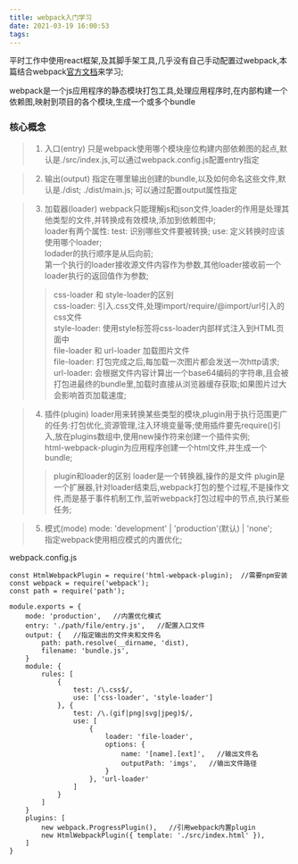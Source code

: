 ```yaml
---
title: webpack入门学习
date: 2021-03-19 16:00:53
tags:
---
```


 平时工作中使用react框架,及其脚手架工具,几乎没有自己手动配置过webpack,本篇结合webpack[官方文档](https://webpack.docschina.org/guides/getting-started/)来学习;

webpack是一个js应用程序的静态模块打包工具,处理应用程序时,在内部构建一个依赖图,映射到项目的各个模块,生成一个或多个bundle

### 核心概念
>1. 入口(entry)
只是webpack使用哪个模块座位构建内部依赖图的起点,默认是./src/index.js,可以通过webpack.config.js配置entry指定

>2. 输出(output)
指定在哪里输出创建的bundle,以及如何命名这些文件,默认是./dist; ./dist/main.js; 可以通过配置output属性指定

>3. 加载器(loader)
webpack只能理解js和json文件,loader的作用是处理其他类型的文件,并转换成有效模块,添加到依赖图中;     
loader有两个属性: test: 识别哪些文件要被转换;  use: 定义转换时应该使用哪个loader;      
lodader的执行顺序是从后向前;                    
第一个执行的loader接收源文件内容作为参数,其他loader接收前一个loader执行的返回值作为参数;
>> css-loader 和 style-loader的区别       
>css-loader: 引入.css文件,处理import/require/@import/url引入的css文件            
>style-loader: 使用style标签将css-loader内部样式注入到HTML页面中                 
>> file-loader 和 url-loader 加载图片文件           
>file-loader: 打包完成之后,每加载一次图片都会发送一次http请求;       
>url-loader: 会根据文件内容计算出一个base64编码的字符串,且会被打包进最终的bundle里,加载时直接从浏览器缓存获取;如果图片过大会影响首页加载速度;               

>4. 插件(plugin)
loader用来转换某些类型的模块,plugin用于执行范围更广的任务:打包优化,资源管理,注入环境变量等;使用插件要先require()引入,放在plugins数组中,使用new操作符来创建一个插件实例;       
html-webpack-plugin为应用程序创建一个html文件,并生成一个bundle;
>> plugin和loader的区别
>loader是一个转换器,操作的是文件
>plugin是一个扩展器,针对loader结束后,webpack打包的整个过程,不是操作文件,而是基于事件机制工作,监听webpack打包过程中的节点,执行某些任务;

>5. 模式(mode)
mode: 'development' | 'production'(默认) | 'none';        
指定webpack使用相应模式的内置优化;


webpack.config.js
```
const HtmlWebpackPlugin = require('html-webpack-plugin);  //需要npm安装
const webpack = require('webpack');
const path = require('path');

module.exports = {
    mode: 'production',   //内置优化模式
    entry: './path/file/entry.js',   //配置入口文件
    output: {   //指定输出的文件夹和文件名
        path: path.resolve(__dirname, 'dist),
        filename: 'bundle.js',
    }
    module: {
        rules: [
            {
                test: /\.css$/,
                use: ['css-loader', 'style-loader']
            }, {
                test: /\.(gif|png|svg|jpeg)$/,
                use: [
                    {
                        loader: 'file-loader',
                        options: {
                            name: '[name].[ext]',   //输出文件名
                            outputPath: 'imgs',   //输出文件路径
                        }
                    }, 'url-loader'
                ]
            }
        ]
    }
    plugins: [
        new webpack.ProgressPlugin(),   //引用webpack内置plugin
        new HtmlWebpackPlugin({ template: './src/index.html' }),
    ]
}
```